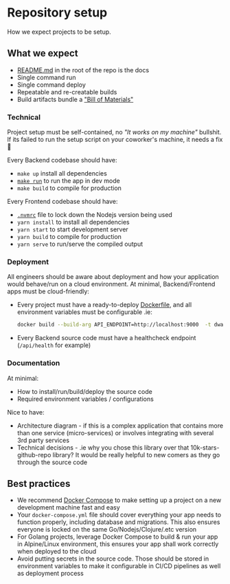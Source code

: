 # Repository setup

How we expect projects to be setup.

## What we expect

- [README.md](readme-how.md) in the root of the repo is the docs
- Single command run
- Single command deploy
- Repeatable and re-creatable builds
- Build artifacts bundle a ["Bill of Materials"](backend.md#bill-of-materials)

### Technical

Project setup must be self-contained, no *"It works on my machine"* bullshit. If its failed to run the setup script on your coworker's machine, it needs a fix 🔧

Every Backend codebase should have:

- `make up` install all dependencies
- [`make run`](https://github.com/huygn/stringsvc/blob/master/Makefile#L20-L21) to run the app in dev mode
- `make build` to compile for production

Every Frontend codebase should have:

- [`.nvmrc`](https://github.com/creationix/nvm#nvmrc) file to lock down the Nodejs version being used
- `yarn install` to install all dependencies
- `yarn start` to start development server
- `yarn build` to compile for production
- `yarn serve` to run/serve the compiled output

### Deployment

All engineers should be aware about deployment and how your application would behave/run on a cloud environment. At minimal, Backend/Frontend apps must be cloud-friendly:

- Every project must have a ready-to-deploy [Dockerfile](https://docs.docker.com/engine/reference/builder/), and all environment variables must be configurable .ie:

  ```sh
  docker build --build-arg API_ENDPOINT=http://localhost:9000  -t dwarvesf/fortress-web .
  ```

- Every Backend source code must have a healthcheck endpoint (`/api/health` for example)

### Documentation

At minimal:

- How to install/run/build/deploy the source code
- Required environment variables / configurations

Nice to have:

- Architecture diagram - if this is a complex application that contains more than one service (micro-services) or involves integrating with several 3rd party services
- Technical decisions - .ie why you chose this library over that 10k-stars-github-repo library? It would be really helpful to new comers as they go through the source code

## Best practices

- We recommend [Docker Compose](https://docs.docker.com/compose/) to make setting up a project on a new development machine fast and easy
- Your `docker-compose.yml` file should cover everything your app needs to function properly, including database and migrations. This also ensures everyone is locked on the same Go/Nodejs/Clojure/.etc version
- For Golang projects, leverage Docker Compose to build & run your app in Alpine/Linux environment, this ensures your app shall work correctly when deployed to the cloud
- Avoid putting secrets in the source code. Those should be stored in environment variables to make it configurable in CI/CD pipelines as well as deployment process
